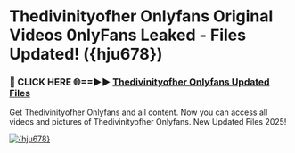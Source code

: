 # Thedivinityofher Onlyfans Original Videos 0nlyFans Leaked - Files Updated! ({hju678})

<h3>🔴 CLICK HERE 🌐==►► <a href="https://tinyurl.com/ms9xzufz" rel="nofollow">Thedivinityofher Onlyfans Updated Files</a></h3>

Get Thedivinityofher Onlyfans and all content. Now you can access all videos and pictures of Thedivinityofher Onlyfans. New Updated Files 2025!

[![{hju678}](https://i.imgur.com/PQ7UWWw.gif)](https://tinyurl.com/ms9xzufz)